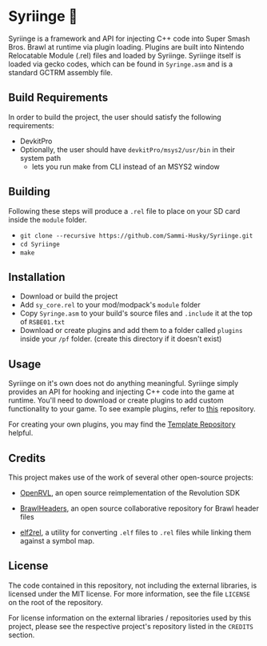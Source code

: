 # Syriinge 💉

Syriinge is a framework and API for injecting C++ code into Super Smash Bros. Brawl at runtime via plugin loading. Plugins are built into Nintendo Relocatable Module (.rel) files and loaded by Syriinge. Syriinge itself is loaded via gecko codes, which can be found in `Syringe.asm` and is a standard GCTRM assembly file.

## Build Requirements

In order to build the project, the user should satisfy the following requirements:

- DevkitPro
- Optionally, the user should have `devkitPro/msys2/usr/bin` in their system path
  - lets you run make from CLI instead of an MSYS2 window

## Building

Following these steps will produce a `.rel` file to place on your SD card inside the `module` folder.

- `git clone --recursive https://github.com/Sammi-Husky/Syriinge.git`
- `cd Syriinge`
- `make`

## Installation

- Download or build the project
- Add `sy_core.rel` to your mod/modpack's `module` folder
- Copy `Syringe.asm` to your build's source files and `.include` it at the top of `RSBE01.txt`
- Download or create plugins and add them to a folder called `plugins` inside your `/pf` folder. (create this directory if it doesn't exist)

## Usage

Syriinge on it's own does not do anything meaningful. Syriinge simply provides an API for hooking and injecting C++ code into the game at runtime. You'll need to download or create plugins to add custom functionality to your game. To see example plugins, refer to [this](https://github.com/Sammi-Husky/BrawlPlugins) repository.

For creating your own plugins, you may find the [Template Repository](https://github.com/Sammi-Husky/SyriingePluginTemplate) helpful.

## Credits

This project makes use of the work of several other open-source projects:

- [OpenRVL](https://github.com/kiwi515/open_rvl), an open source reimplementation of the Revolution SDK

- [BrawlHeaders](https://github.com/Sammi-Husky/BrawlHeaders), an open source collaborative repository for Brawl header files

- [elf2rel](https://github.com/Sammi-Husky/elf2rel), a utility for converting `.elf` files to `.rel` files while linking them against a symbol map.

## License

The code contained in this repository, not including the external libraries, is licensed under the MIT license. For more information, see the file `LICENSE` on the root of the repository.

For license information on the external libraries / repositories used by this project, please see the respective project's repository listed in the `CREDITS` section.
